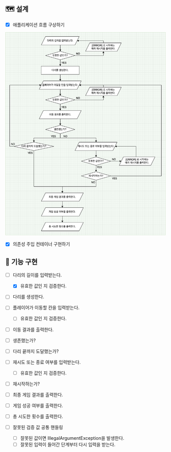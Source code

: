 ## 🗺 설계
* [x] 애플리케이션 흐름 구상하기

![](application-blueprint.png)

* [x] 의존성 주입 컨테이너 구현하기

## 🐳 기능 구현
* [ ] 다리의 길이를 입력받는다.
  * [x] 유효한 값인 지 검증한다.
* [ ] 다리를 생성한다.
* [ ] 플레이어가 이동할 칸을 입력받는다.
  * [ ] 유효한 값인 지 검증한다.
* [ ] 이동 결과를 출력한다.
* [ ] 생존했는가?
* [ ] 다리 끝까지 도달했는가?
* [ ] 재시도 또는 종료 여부를 입력받는다.
  * [ ] 유효한 값인 지 검증한다.
* [ ] 재시작하는가?
* [ ] 최종 게임 결과를 출력한다.
* [ ] 게임 성공 여부를 출력한다.
* [ ] 총 시도한 횟수를 출력한다.
  
* [ ] 잘못된 검증 값 공통 핸들링
  * [ ] 잘못된 값이면 IllegalArgumentException을 발생한다.
  * [ ] 잘못된 입력이 들어간 단계부터 다시 입력을 받는다.